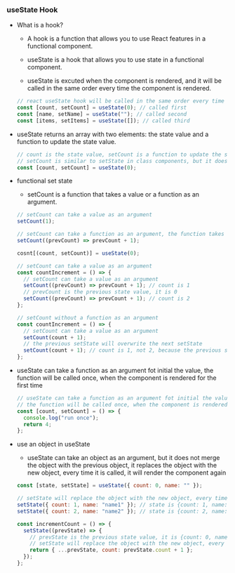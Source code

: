 ### useState Hook

- What is a hook?

  - A hook is a function that allows you to use React features in a functional component.

  - useState is a hook that allows you to use state in a functional component.

  - useState is excuted when the component is rendered, and it will be called in the same order every time the component is rendered.

  ```javascript
  // react useState hook will be called in the same order every time the component is rendered, and it can not be called conditionally
  const [count, setCount] = useState(0); // called first
  const [name, setName] = useState(""); // called second
  const [items, setItems] = useState([]); // called third
  ```

- useState returns an array with two elements: the state value and a function to update the state value.

  ```javascript
  // count is the state value, setCount is a function to update the state value
  // setCount is similar to setState in class components, but it does not merge the state value with the previous state value, it replaces the state value with the new state value, every time it is called, it will render the component again
  const [count, setCount] = useState(0);
  ```

- functional set state

  - setCount is a function that takes a value or a function as an argument.

  ```javascript
  // setCount can take a value as an argument
  setCount(1);

  // setCount can take a function as an argument, the function takes the previous state value as an argument, and returns the new state value
  setCount((prevCount) => prevCount + 1);
  ```

  ```javascript
  cosnt[(count, setCount)] = useState(0);

  // setCount can take a value as an argument
  const countIncrement = () => {
    // setCount can take a value as an argument
    setCount((prevCount) => prevCount + 1); // count is 1
    // prevCount is the previous state value, it is 0
    setCount((prevCount) => prevCount + 1); // count is 2
  };

  // setCount without a function as an argument
  const countIncrement = () => {
    // setCount can take a value as an argument
    setCount(count + 1);
    // the previous setState will overwrite the next setState
    setCount(count + 1); // count is 1, not 2, because the previous setState will overwrite the next setState
  };
  ```

- useState can take a function as an argument fot initial the value, the function will be called once, when the component is rendered for the first time

  ```javascript
  // useState can take a function as an argument fot initial the value
  // the function will be called once, when the component is rendered for the first time
  const [count, setCount] = () => {
    console.log("run once");
    return 4;
  };
  ```

- use an object in useState

  - useState can take an object as an argument, but it does not merge the object with the previous object, it replaces the object with the new object, every time it is called, it will render the component again

  ```javascript
  const [state, setState] = useState({ count: 0, name: "" });

  // setState will replace the object with the new object, every time it is called, it will render the component again
  setState({ count: 1, name: "name1" }); // state is {count: 1, name: 'name1'}
  setState({ count: 2, name: "name2" }); // state is {count: 2, name: 'name2'}

  const incrementCount = () => {
    setState((prevState) => {
      // prevState is the previous state value, it is {count: 0, name: ''}
      // setState will replace the object with the new object, every time it is called, it will render the component again, use ...prevState to merge the object with the previous object, and then update the object
      return { ...prevState, count: prevState.count + 1 };
    });
  };
  ```